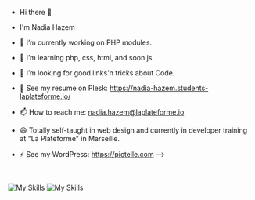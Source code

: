 - Hi there 👋
- I'm Nadia Hazem

- 🔭 I’m currently working on PHP modules.
- 🌱 I’m learning php, css, html, and soon js.
- 👯 I’m looking for good links'n tricks about Code.
- 💬  See my resume on Plesk: https://nadia-hazem.students-laplateforme.io/
- 📫 How to reach me: nadia.hazem@laplateforme.io
- 😄 Totally self-taught in web design and currently in developer training at "La Plateforme" in Marseille.
- ⚡ See my WordPress: https://pictelle.com
-->
<br>

  [![My Skills](https://skillicons.dev/icons?i=html,css,bootstrap,jquery,php,mysql,js,py,shell)](https://skillicons.dev)
  [![My Skills](https://skillicons.dev/icons?i=aws,ai,ps,vscode,figma,wordpress)](https://skillicons.dev)
